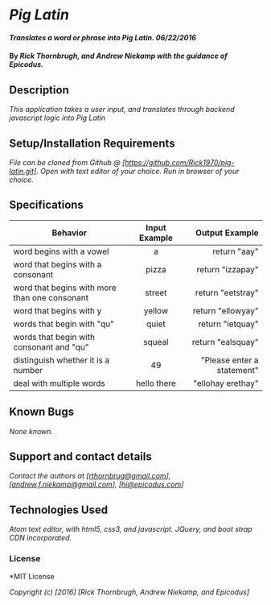 # _Pig Latin_

#### _Translates a word or phrase into Pig Latin. 06/22/2016_

#### By _**Rick Thornbrugh, and Andrew Niekamp with the guidance of Epicodus.**_

## Description

_This application takes a user input, and translates through backend javascript logic into Pig Latin_

## Setup/Installation Requirements

_File can be cloned from Github @ [https://github.com/Rick1970/pig-latin.git].
Open with text editor of your choice.
Run in browser of your choice._

## Specifications
| Behavior | Input Example | Output Example |
| ------------- |:-------------:| -----:|
| word begins with a vowel | a|return "aay"
| word that begins with a consonant| pizza|return "izzapay"
| word that begins with more than one consonant| street | return "eetstray"
| word that begins with y | yellow | return "ellowyay"
| words that begin with "qu" | quiet| return "ietquay"
| words that begin with consonant and "qu" | squeal | return "ealsquay"
| distinguish whether it is a number | 49 | "Please enter a statement"
| deal with multiple words | hello there | "ellohay erethay"

## Known Bugs

_None known._

## Support and contact details

_Contact the authors at [rthornbrug@gmail.com], [andrew.f.niekamp@gmail.com], [hi@epicodus.com]_

## Technologies Used

_Atom text editor, with html5, css3, and javascript.  JQuery, and boot strap CDN incorporated._

### License

*MIT License

*Copyright (c) [2016] [Rick Thornbrugh, Andrew Niekamp, and Epicodus]*
